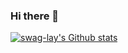 ### Hi there 👋

<!--
**swag-lay/swag-lay** is a ✨ _special_ ✨ repository because its `README.md` (this file) appears on your GitHub profile.

Here are some ideas to get you started:

- 🔭 I’m currently working on ...
- 🌱 I’m currently learning ...
- 👯 I’m looking to collaborate on ...
- 🤔 I’m looking for help with ...
- 💬 Ask me about ...
- 📫 How to reach me: ...
- 😄 Pronouns: ...
- ⚡ Fun fact: ...
-->

[![swag-lay's Github stats](https://github-readme-stats.vercel.app/api/pin/?username=swag-lay&repo=github-readme-stats&theme=swift&show_icons=true&count_private=true)](https://github.com/anuraghazra/github-readme-stats)
<!--

![swag-lay's Github stats](https://github-readme-stats.vercel.app/api?username=swag-lay&theme=swift&show_icons=true&count_private=true)
![swag-lay's Github languages](https://github-readme-stats.vercel.app/api/top-langs/?username=swag-lay&layout=compact&langs_count=10&theme=swift)
-->

